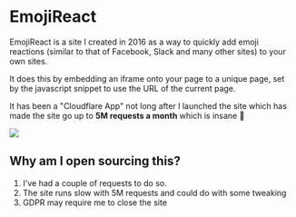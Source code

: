 # EmojiReact

EmojiReact is a site I created in 2016 as a way to quickly add emoji reactions
(similar to that of Facebook, Slack and many other sites) to your own sites.

It does this by embedding an iframe onto your page to a unique page, set by
the javascript snippet to use the URL of the current page.

It has been a "Cloudflare App" not long after I launched the site which has
made the site go up to **5M requests a month** which is insane :tada:

![](https://files.deanpcmad.com/2018/Screenshot%20from%202018-04-30%2022-33-48.png)

## Why am I open sourcing this?

1. I've had a couple of requests to do so.
2. The site runs slow with 5M requests and could do with some tweaking
3. GDPR may require me to close the site
